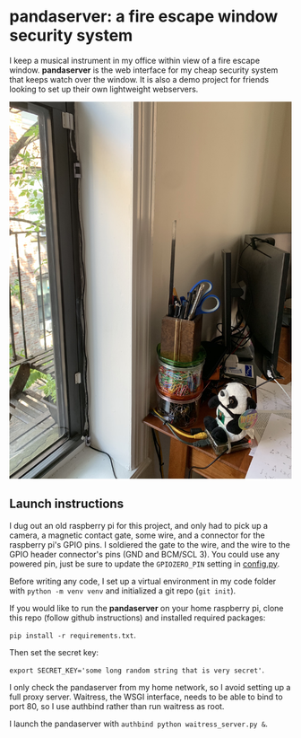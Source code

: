 # pandaserver: a fire escape window security system

I keep a musical instrument in my office within view of a fire escape window.  **pandaserver** is the web interface for my cheap security system that keeps watch over the window.  It is also a demo project for friends looking to set up their own lightweight webservers.

![The Panda](/media/panda.jpg)


## Launch instructions

I dug out an old raspberry pi for this project, and only had to pick up a camera, a magnetic contact gate, some wire, and a connector for the raspberry pi's GPIO pins.  I soldiered the gate to the wire, and the wire to the GPIO header connector's pins (GND and BCM/SCL 3).  You could use any powered pin, just be sure to update the `GPIOZERO_PIN` setting in [config.py](/config.py).

Before writing any code, I set up a virtual environment in my code folder with `python -m venv venv` and initialized a git repo (`git init`).

If you would like to run the **pandaserver** on your home raspberry pi, clone this repo (follow github instructions) and installed required packages:

`pip install -r requirements.txt`.

Then set the secret key:

`export SECRET_KEY='some long random string that is very secret'`.

I only check the pandaserver from my home network, so I avoid setting up a full proxy server.  Waitress, the WSGI interface, needs to be able to bind to port 80, so I use authbind rather than run waitress as root.

I launch the pandaserver with `authbind python waitress_server.py &`.
